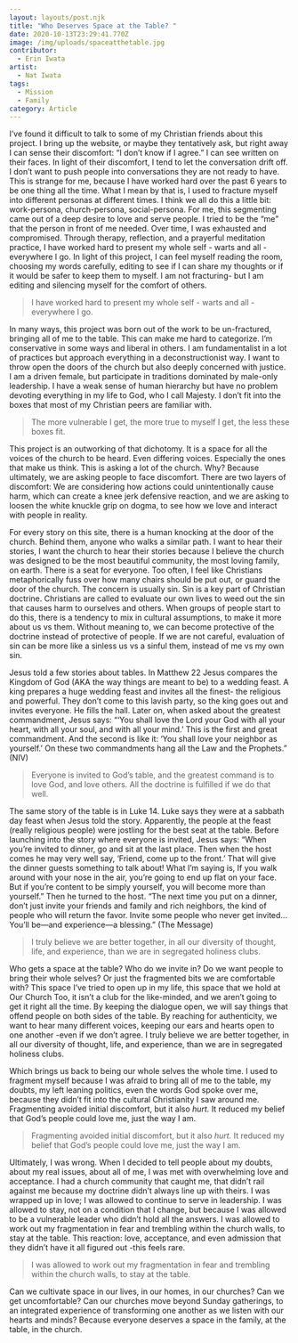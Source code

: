 ```yaml
---
layout: layouts/post.njk
title: "Who Deserves Space at the Table? "
date: 2020-10-13T23:29:41.770Z
image: /img/uploads/spaceatthetable.jpg
contributor:
  - Erin Iwata
artist:
  - Nat Iwata
tags:
  - Mission
  - Family
category: Article
---
```

I’ve found it difficult to talk to some of my Christian friends about this project. I bring up the website, or maybe they tentatively ask, but right away I can sense their discomfort: “I don’t know if I agree.”  I can see written on their faces. In light of their discomfort, I tend to let the conversation drift off. I don’t want to push people into conversations they are not ready to have. This is strange for me, because I have worked hard over the past 6 years to be one thing all the time. What I mean by that is, I used to fracture myself into different personas at different times. I think we all do this a little bit: work-persona, church-persona, social-persona. For me, this segmenting came out of a deep desire to love and serve people. I tried to be the “me” that the person in front of me needed. Over time, I was exhausted and compromised. Through therapy, reflection, and a prayerful meditation practice, I have worked hard to present my whole self - warts and all - everywhere I go. In light of this project, I can feel myself reading the room, choosing my words carefully, editing to see if I can share my thoughts or if it would be safer to keep them to myself. I am not fracturing- but I am editing and silencing myself for the comfort of others.

> I have worked hard to present my whole self - warts and all - everywhere I go.

In many ways, this project was born out of the work to be un-fractured, bringing all of me to the table. This can make me hard to categorize. I’m conservative in some ways and liberal in others. I am fundamentalist in a lot of practices but approach everything in a deconstructionist way. I want to throw open the doors of the church but also deeply concerned with justice. I am a driven female, but participate in traditions dominated by male-only leadership. I have a weak sense of human hierarchy but have no problem devoting everything in my life to God, who I call Majesty. I don’t fit into the boxes that most of my Christian peers are familiar with. 

> The more vulnerable I get, the more true to myself I get, the less these boxes fit.

This project is an outworking of that dichotomy. It is a space for all the voices of the church to be heard. Even differing voices. Especially the ones that make us think. This is asking a lot of the church. Why? Because ultimately, we are asking people to face discomfort. There are two layers of discomfort: We are considering how actions could unintentionally cause harm, which can create a knee jerk defensive reaction, and we are asking to loosen the white knuckle grip on dogma, to see how we love and interact with people in reality. 

For every story on this site, there is a human knocking at the door of the church. Behind them, anyone who walks a similar path. I want to hear their stories, I want the church to hear their stories because I believe the church was designed to be the most beautiful community, the most loving family, on earth. There is a seat for everyone. Too often, I feel like Christians metaphorically fuss over how many chairs should be put out, or guard the door of the church. The concern is usually sin. Sin is a key part of Christian doctrine. Christians are called to evaluate our own lives to weed out the sin that causes harm to ourselves and others. When groups of people start to do this, there is a tendency to mix in cultural assumptions, to make it more about us vs them. Without meaning to, we can become protective of the doctrine instead of protective of people. If we are not careful, evaluation of sin can be more like a sinless us vs a sinful them, instead of me vs my own sin. 

Jesus told a few stories about tables. In Matthew 22 Jesus compares the Kingdom of God (AKA the way things are meant to be) to a wedding feast. A king prepares a huge wedding feast and invites all the finest- the religious and powerful. They don’t come to this lavish party, so the king goes out and invites everyone. He fills the hall. Later on, when asked about the greatest commandment, Jesus says: “‘You shall love the Lord your God with all your heart, with all your soul, and with all your mind.’ This is the first and great commandment. And the second is like it: ‘You shall love your neighbor as yourself.’ On these two commandments hang all the Law and the Prophets.” (NIV) 

> Everyone is invited to God’s table, and the greatest command is to love God, and love others. All the doctrine is fulfilled if we do that well. 

The same story of the table is in Luke 14. Luke says they were at a sabbath day feast when Jesus told the story. Apparently, the people at the feast (really religious people) were jostling for the best seat at the table. Before launching into the story where everyone is invited, Jesus says: “When you’re invited to dinner, go and sit at the last place. Then when the host comes he may very well say, ‘Friend, come up to the front.’ That will give the dinner guests something to talk about! What I’m saying is, If you walk around with your nose in the air, you’re going to end up flat on your face. But if you’re content to be simply yourself, you will become more than yourself.” Then he turned to the host. “The next time you put on a dinner, don’t just invite your friends and family and rich neighbors, the kind of people who will return the favor. Invite some people who never get invited... You’ll be—and experience—a blessing.” (The Message)

> I truly believe we are better together, in all our diversity of thought, life, and experience, than we are in segregated holiness clubs. 

Who gets a space at the table? Who do we invite in? Do we want people to bring their whole selves? Or just the fragmented bits we are comfortable with? This space I’ve tried to open up in my life, this space that we hold at Our Church Too, it isn’t a club for the like-minded, and we aren’t going to get it right all the time. By keeping the dialogue open, we will say things that offend people on both sides of the table. By reaching for authenticity, we want to hear many different voices, keeping our ears and hearts open to one another -even if we don’t agree. I truly believe we are better together, in all our diversity of thought, life, and experience, than we are in segregated holiness clubs. 


Which brings us back to being our whole selves the whole time. I used to fragment myself because I was afraid to bring all of me to the table, my doubts, my left leaning politics, even the words God spoke over me, because they didn’t fit into the cultural Christianity I saw around me. Fragmenting avoided initial discomfort, but it also *hurt.* It reduced my belief that God’s people could love me, just the way I am.

> Fragmenting avoided initial discomfort, but it also *hurt.* It reduced my belief that God’s people could love me, just the way I am.

Ultimately, I was wrong. When I decided to tell people about my doubts, about my real issues, about all of me, I was met with overwhelming love and acceptance. I had a church community that caught me, that didn’t rail against me because my doctrine didn’t always line up with theirs. I was wrapped up in love; I was allowed to continue to serve in leadership. I was allowed to stay, not on a condition that I change, but because I was allowed to be a vulnerable leader who didn’t hold all the answers. I was allowed to work out my fragmentation in fear and trembling within the church walls, to stay at the table. This reaction: love, acceptance, and even admission that they didn’t have it all figured out -this feels rare.

>  I was allowed to work out my fragmentation in fear and trembling within the church walls, to stay at the table. 

Can we cultivate space in our lives, in our homes, in our churches?  Can we get uncomfortable? Can our churches move beyond Sunday gatherings, to an integrated experience of transforming one another as we listen with our hearts and minds? Because everyone deserves a space in the family, at the table, in the church.